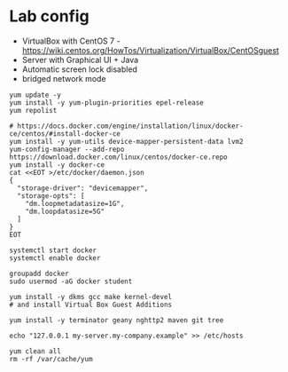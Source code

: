# Lab config

* VirtualBox with CentOS 7 - https://wiki.centos.org/HowTos/Virtualization/VirtualBox/CentOSguest
* Server with Graphical UI + Java
* Automatic screen lock disabled
* bridged network mode

```
yum update -y
yum install -y yum-plugin-priorities epel-release
yum repolist

# https://docs.docker.com/engine/installation/linux/docker-ce/centos/#install-docker-ce
yum install -y yum-utils device-mapper-persistent-data lvm2
yum-config-manager --add-repo https://download.docker.com/linux/centos/docker-ce.repo
yum install -y docker-ce
cat <<EOT >/etc/docker/daemon.json
{
  "storage-driver": "devicemapper",
  "storage-opts": [
    "dm.loopmetadatasize=1G",
    "dm.loopdatasize=5G"
  ]
}
EOT

systemctl start docker
systemctl enable docker

groupadd docker
sudo usermod -aG docker student

yum install -y dkms gcc make kernel-devel
# and install Virtual Box Guest Additions

yum install -y terminator geany nghttp2 maven git tree

echo "127.0.0.1 my-server.my-company.example" >> /etc/hosts

yum clean all
rm -rf /var/cache/yum
```
